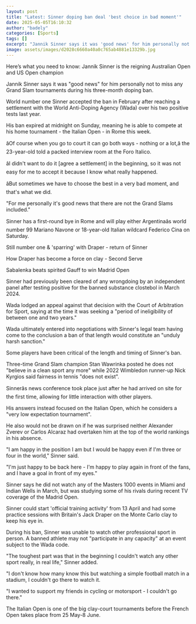 ```yaml
---
layout: post
title: "Latest: Sinner doping ban deal 'best choice in bad moment'"
date: 2025-05-05T16:10:32
author: "badely"
categories: [Sports]
tags: []
excerpt: "Jannik Sinner says it was 'good news' for him personally not to miss any Grand Slam tournaments during his three-month doping ban."
image: assets/images/d2028c6660a40a0c765ab4881e13329b.jpg
---
```


Here’s what you need to know: Jannik Sinner is the reigning Australian Open and US Open champion

Jannik Sinner says it was "good news" for him personally not to miss any Grand Slam tournaments during his three-month doping ban.

World number one Sinner accepted the ban in February after reaching a settlement with the World Anti-Doping Agency (Wada) over his two positive tests last year.

His ban expired at midnight on Sunday, meaning he is able to compete at his home tournament - the Italian Open - in Rome this week.

âOf course when you go to court it can go both ways - nothing or a lot,â the 23-year-old told a packed interview room at the Foro Italico.

âI didn't want to do it [agree a settlement] in the beginning, so it was not easy for me to accept it because I know what really happened.

âBut sometimes we have to choose the best in a very bad moment, and that's what we did.

"For me personally it's good news that there are not the Grand Slams included."

Sinner has a first-round bye in Rome and will play either Argentinaâs world number 99 Mariano Navone or 18-year-old Italian wildcard Federico Cina on Saturday.

Still number one & 'sparring' with Draper - return of Sinner

How Draper has become a force on clay - Second Serve

Sabalenka beats spirited Gauff to win Madrid Open

Sinner had previously been cleared of any wrongdoing by an independent panel after testing positive for the banned substance clostebol in March 2024.

Wada lodged an appeal against that decision with the Court of Arbitration for Sport, saying at the time it was seeking a "period of ineligibility of between one and two years."

Wada ultimately entered into negotiations with Sinner's legal team having come to the conclusion a ban of that length would constitute an "unduly harsh sanction."

Some players have been critical of the length and timing of Sinner's ban.

Three-time Grand Slam champion Stan Wawrinka posted he does not "believe in a clean sport any more" while 2022 Wimbledon runner-up Nick Kyrgios said fairness in tennis "does not exist".

Sinnerâs news conference took place just after he had arrived on site for the first time, allowing for little interaction with other players. 

His answers instead focused on the Italian Open, which he considers a "very low expectation tournament".

He also would not be drawn on if he was surprised neither Alexander Zverev or Carlos Alcaraz had overtaken him at the top of the world rankings in his absence.

"I am happy in the position I am but I would be happy even if I'm three or four in the world," Sinner said.

"I'm just happy to be back here - I'm happy to play again in front of the fans, and I have a goal in front of my eyes."

Sinner says he did not watch any of the Masters 1000 events in Miami and Indian Wells in March, but was studying some of his rivals during recent TV coverage of the Madrid Open.

Sinner could start 'official training activity' from 13 April and had some practice sessions with Britain's Jack Draper on the Monte Carlo clay to keep his eye in.

During his ban, Sinner was unable to watch other professional sport in person. A banned athlete may not "participate in any capacity" at an event subject to the Wada code.

"The toughest part was that in the beginning I couldn't watch any other sport really, in real life," Sinner added.

"I don't know how many know this but watching a simple football match in a stadium, I couldn't go there to watch it. 

"I wanted to support my friends in cycling or motorsport - I couldn't go there."

The Italian Open is one of the big clay-court tournaments before the French Open takes place from 25 May-8 June.

